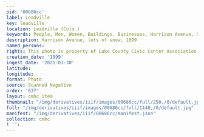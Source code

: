```yaml
---
pid: '00686cc'
label: Leadville
key: leadville
location: Leadville (Colo.)
keywords: People, Men, Women, Buildings, Businesses, Harrison Avenue, Snow
description: Harrison Avenue, lots of snow, 1899
named_persons: 
rights: This photo is property of Lake County Civic Center Association.
creation_date: '1899'
ingest_date: '2021-03-30'
latitude: 
longitude: 
format: Photo
source: Scanned Negative
order: '637'
layout: cmhc_item
thumbnail: "/img/derivatives/iiif/images/00686cc/full/250,/0/default.jpg"
full: "/img/derivatives/iiif/images/00686cc/full/1140,/0/default.jpg"
manifest: "/img/derivatives/iiif/00686cc/manifest.json"
collection: cmhc
! '': 
---
```

